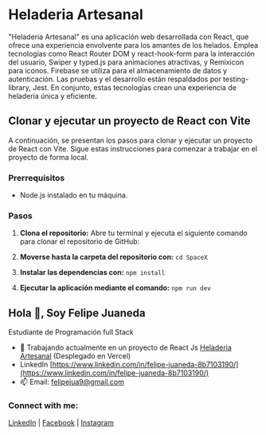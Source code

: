 # Heladeria Artesanal
"Heladeria Artesanal" es una aplicación web desarrollada con React, que ofrece una experiencia envolvente para los amantes de los helados. Emplea tecnologías como React Router DOM y react-hook-form para la interacción del usuario, Swiper y typed.js para animaciones atractivas, y Remixicon para iconos. Firebase se utiliza para el almacenamiento de datos y autenticación. Las pruebas y el desarrollo están respaldados por testing-library, Jest. En conjunto, estas tecnologías crean una experiencia de heladería única y eficiente.

## Clonar y ejecutar un proyecto de React con Vite
A continuación, se presentan los pasos para clonar y ejecutar un proyecto de React con Vite. Sigue estas instrucciones para comenzar a trabajar en el proyecto de forma local.

### Prerrequisitos
- Node.js instalado en tu máquina.

### Pasos
1. **Clona el repositorio:** Abre tu terminal y ejecuta el siguiente comando para clonar el repositorio de GitHub:

2. **Moverse hasta la carpeta del repositorio con:** `cd SpaceX`
3. **Instalar las dependencias con:** `npm install`
4. **Ejecutar la aplicación mediante el comando:** `npm run dev`

## Hola 👋, Soy Felipe Juaneda
Estudiante de Programación full Stack

- 🔭 Trabajando actualmente en un proyecto de React Js [Heladeria Artesanal](https://primer-app.vercel.app/) (Desplegado en Vercel)
- LinkedIn [https://www.linkedin.com/in/felipe-juaneda-8b7103190/](https://www.linkedin.com/in/felipe-juaneda-8b7103190/)
- 📫 Email: felipejua9@gmail.com

### Connect with me:
[LinkedIn](https://www.linkedin.com/in/felipe-juaneda-8b7103190) | [Facebook](https://fb.com/felipe-juaneda) | [Instagram](https://instagram.com/felipejuaneda)


